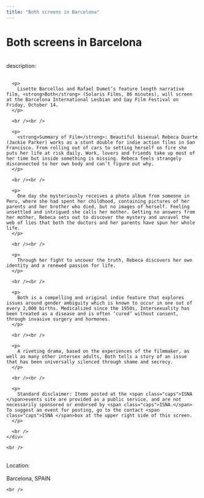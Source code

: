 ```yaml
---
title: "Both screens in Barcelona"
---
```


# Both screens in Barcelona

<div class="flexinode-body flexinode-2">
  <div class="flexinode-textarea-1">
    <div class="form-item">
      <br /> <label>description:</label><br /><br /> 
      
      <p>
        Lisette Barcellos and Rafael Dumet’s feature length narrative film, <strong>Both</strong> (Solaris Films, 86 minutes), will screen at the Barcelona International Lesbian and Gay Film Festival on Friday, October 14.
      </p>
      
      <br /><br />
      
      <p>
        <strong>Summary of Film</strong>: Beautiful bisexual Rebeca Duarte (Jackie Parker) works as a stunt double for indie action films in San Francisco. From rolling out of cars to setting herself on fire she puts her life at risk daily. Work, lovers and friends take up most of her time but inside something is missing. Rebeca feels strangely disconnected to her own body and can’t figure out why.
      </p>
      
      <br /><br />
      
      <p>
        One day she mysteriously receives a photo album from someone in Peru, where she had spent her childhood, containing pictures of her parents and her brother who died, but no images of herself. Feeling unsettled and intrigued she calls her mother. Getting no answers from her mother, Rebeca sets out to discover the mystery and unravel the web of lies that both the doctors and her parents have spun her whole life.
      </p>
      
      <br /><br />
      
      <p>
        Through her fight to uncover the truth, Rebeca discovers her own identity and a renewed passion for life.
      </p>
      
      <br /><br />
      
      <p>
        Both is a compelling and original indie feature that explores issues around gender ambiguity which is known to occur in one out of every 2,000 births. Medicalized since the 1950s, Intersexuality has been treated as a disease and is often ‘cured’ without consent, through invasive surgery and hormones.
      </p>
      
      <br /><br />
      
      <p>
        A riveting drama, based on the experiences of the filmmaker, as well as many other intersex adults, Both tells a story of an issue that has been universally silenced through shame and secrecy.
      </p>
      
      <br /><br />
      
      <p>
        Standard disclaimer: Items posted at the <span class="caps">ISNA </span>events site are provided as a public service, and are not necessarily sponsored or endorsed by <span class="caps">ISNA.</span> To suggest an event for posting, go to the contact <span class="caps">ISNA </span>box at the upper right side of this screen.
      </p>
      
      <br />
    </div>
    
    <br />
  </div>
  
  <div class="flexinode-textfield-2">
    <div class="form-item">
      <br /> <label>Location:</label><br /><br /> Barcelona, SPAIN<br />
    </div>
    
    <br />
  </div>
</div>
